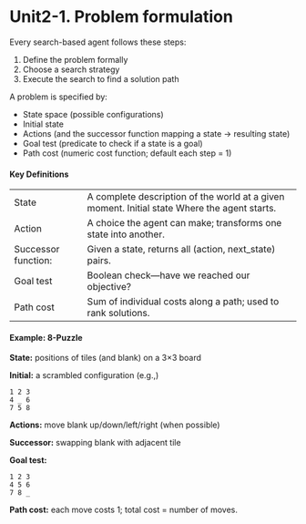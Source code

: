 # Unit2-1. Problem formulation

Every search-based agent follows these steps:
1. Define the problem formally
1. Choose a search strategy
1. Execute the search to find a solution path

A problem is specified by:
- State space (possible configurations)
- Initial state
- Actions (and the successor function mapping a state -> resulting state)
- Goal test (predicate to check if a state is a goal)
- Path cost (numeric cost function; default each step = 1)

#### Key Definitions
| | |
| ------------- | ------------- |
| State | A complete description of the world at a given moment. Initial state Where the agent starts. |
| Action | A choice the agent can make; transforms one state into another. |
| Successor function: | Given a state, returns all (action, next_state) pairs. |
| Goal test | Boolean check—have we reached our objective? |
| Path cost | Sum of individual costs along a path; used to rank solutions. |

#### Example: 8-Puzzle
**State:** positions of tiles (and blank) on a 3×3 board

**Initial:** a scrambled configuration (e.g.,)
```
1 2 3
4 _ 6
7 5 8
```
**Actions:** move blank up/down/left/right (when possible)

**Successor:** swapping blank with adjacent tile

**Goal test:**
```
1 2 3
4 5 6
7 8 _
```
**Path cost:** each move costs 1; total cost = number of moves.

